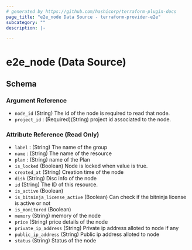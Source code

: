 ```yaml
---
# generated by https://github.com/hashicorp/terraform-plugin-docs
page_title: "e2e_node Data Source - terraform-provider-e2e"
subcategory: ""
description: |-
  
---
```


# e2e_node (Data Source)





<!-- schema generated by tfplugindocs -->
## Schema

### Argument Reference

- `node_id` (String) The id of the node is required to read that node.
- `project_id` : (Required)(String) project id associated to the node.

### Attribute Reference (Read Only)

- `label` : (String) The name of the group
- `name` : (String) The name of the resource
- `plan` : (String) name of the Plan
- `is_locked` (Boolean) Node is locked when value is true.
- `created_at` (String) Creation time of the node
- `disk` (String) Disc info of the node
- `id` (String) The ID of this resource.
- `is_active` (Boolean)
- `is_bitninja_license_active` (Boolean) Can check if the bitninja license is active or not
- `is_monitored` (Boolean)
- `memory` (String) memory of the node
- `price` (String) price details of the node
- `private_ip_address` (String) Private ip address alloted to node if any
- `public_ip_address` (String) Public ip address alloted to node
- `status` (String) Status of the node



